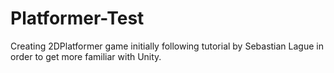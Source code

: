 # Platformer-Test
Creating 2DPlatformer game initially following tutorial by Sebastian Lague in order to get more familiar with Unity.
